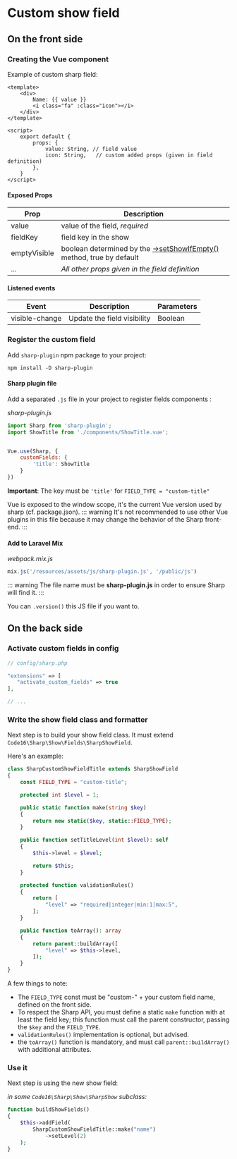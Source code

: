 # Custom show field

## On the front side

### Creating the Vue component

Example of custom sharp field:

```vue
<template>
    <div>
        Name: {{ value }}
        <i class="fa" :class="icon"></i>
    </div>
</template>

<script>
    export default {
        props: {
            value: String, // field value
            icon: String,   // custom added props (given in field definition)
        },
    }
</script>
```

#### Exposed Props

| Prop            | Description                                 |
|-----------------|---------------------------------------------|
| value           | value of the field, *required*                                            |
| fieldKey        | field key in the show                       |
| emptyVisible    | boolean determined by the [->setShowIfEmpty()](building-entity-show.md) method, true by default  |
| ...             | *All other props given in the field definition* |

#### Listened events

| Event           | Description                                 | Parameters |
|-----------------|---------------------------------------------|------------|
| visible-change | Update the field visibility |  Boolean |


### Register the custom field

Add `sharp-plugin` npm package to your project:

```
npm install -D sharp-plugin
```

#### Sharp plugin file

Add a separated `.js` file in your project to register fields components :

*sharp-plugin.js*

```js
import Sharp from 'sharp-plugin';
import ShowTitle from './components/ShowTitle.vue';


Vue.use(Sharp, {
    customFields: {
        'title': ShowTitle
    }
})
```
**Important**: The key must be `'title'` for `FIELD_TYPE = "custom-title"`

Vue is exposed to the window scope, it's the current Vue version used by sharp (cf. package.json).
::: warning
It's not recommended to use other Vue plugins in this file because it may change the behavior of the Sharp front-end.
:::

#### Add to Laravel Mix

*webpack.mix.js*

```js
mix.js('/resources/assets/js/sharp-plugin.js', '/public/js')
```

::: warning
The file name must be **sharp-plugin.js** in order to ensure Sharp will find it.
:::

You can `.version()` this JS file if you want to.


## On the back side

### Activate custom fields in config

```php
// config/sharp.php

"extensions" => [
   "activate_custom_fields" => true
],

// ...
```


### Write the show field class and formatter

Next step is to build your show field class. It must extend `Code16\Sharp\Show\Fields\SharpShowField`.

Here's an example:

```php
class SharpCustomShowFieldTitle extends SharpShowField
{
    const FIELD_TYPE = "custom-title";

    protected int $level = 1;

    public static function make(string $key)
    {
        return new static($key, static::FIELD_TYPE);
    }

    public function setTitleLevel(int $level): self
    {
        $this->level = $level;

        return $this;
    }

    protected function validationRules()
    {
        return [
            "level" => "required|integer|min:1|max:5",
        ];
    }

    public function toArray(): array
    {
        return parent::buildArray([
            "level" => $this->level,
        ]);
    }
}
```

A few things to note:

- The `FIELD_TYPE` const must be "custom-" + your custom field name, defined on the front side.
- To respect the Sharp API, you must define a static `make` function with at least the field key; this function must call the parent constructor, passing the `$key` and the `FIELD_TYPE`.
- `validationRules()` implementation is optional, but advised.
- the `toArray()` function is mandatory, and must call `parent::buildArray()` with additional attributes.


### Use it

Next step is using the new show field:

*in some `Code16\Sharp\Show\SharpShow` subclass:*

```php
function buildShowFields()
{
    $this->addField(
        SharpCustomShowFieldTitle::make("name")
            ->setLevel(2)
    );
}
```

